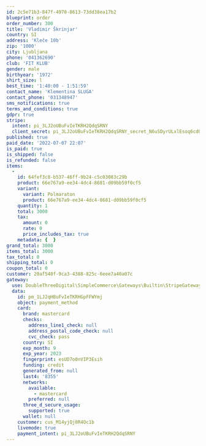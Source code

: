 ```yaml
---
id: 2c5e71b3-847f-4970-8613-73dd38ea17b2
blueprint: order
order_number: 300
title: 'Vladimir Škrinjar'
country: SI
address: 'Kleče 10b'
zip: '1000'
city: Ljubljana
phone: '041362690'
club: 'FIT KLUB'
gender: male
birthyear: '1972'
shirt_size: l
best_time: '1:40:00 - 1:51:59'
contact_name: 'Klementina SLUGA'
contact_phone: '031348947'
sms_notifications: true
terms_and_conditions: true
gdpr: true
stripe:
  intent: pi_3LJ2oUBuFvIeTKRH2QdqSRNY
  client_secret: pi_3LJ2oUBuFvIeTKRH2QdqSRNY_secret_N6uSDyrULxlEsoq6cd0kGUPpO
published: true
paid_date: '2022-07-07 22:07'
is_paid: true
is_shipped: false
is_refunded: false
items:
  -
    id: 64fef3c8-b537-46ff-9b24-c5c03083c29b
    product: 66e767a9-ee34-4dc4-8681-d09bb59f0cf5
    variant:
      variant: Polmaraton
      product: 66e767a9-ee34-4dc4-8681-d09bb59f0cf5
    quantity: 1
    total: 3000
    tax:
      amount: 0
      rate: 0
      price_includes_tax: true
    metadata: {  }
grand_total: 3000
items_total: 3000
tax_total: 0
shipping_total: 0
coupon_total: 0
customer: 20af540f-9ca3-4388-825c-6eee7a40a07c
gateway:
  use: DoubleThreeDigital\SimpleCommerce\Gateways\Builtin\StripeGateway
  data:
    id: pm_1LJ2qHBuFvIeTKRHGpFFWYmj
    object: payment_method
    card:
      brand: mastercard
      checks:
        address_line1_check: null
        address_postal_code_check: null
        cvc_check: pass
      country: SI
      exp_month: 9
      exp_year: 2023
      fingerprint: esUD7o0nVIP3Esih
      funding: credit
      generated_from: null
      last4: '8355'
      networks:
        available:
          - mastercard
        preferred: null
      three_d_secure_usage:
        supported: true
      wallet: null
    customer: cus_M14yjQj0R4Oc1b
    livemode: true
    payment_intent: pi_3LJ2oUBuFvIeTKRH2QdqSRNY
---
```

